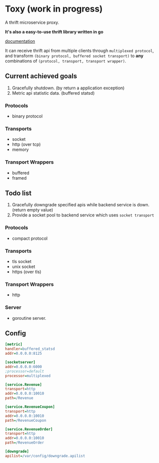 # Toxy (work in progress)

A thrift microservice proxy.

**It's also a easy-to-use thrift library written in go**

[documentation]()

It can receive thrift api from multiple clients through `multiplexed protocol`, and transform `(binary protocol, buffered socket transport)` to **any** combinations of `(protocol, transport, transport wrapper)`.

## Current achieved goals

1. Gracefully shutdown. (by return a application exception)
2. Metric api statistic data. (buffered statsd)

### Protocols

* binary protocol

### Transports

* socket
* http (over tcp)
* memory

### Transport Wrappers

* buffered
* framed

## Todo list

1. Gracefully downgrade specified apis while backend service is down. (return empty value)
2. Provide a socket pool to backend service which uses `socket transport`

### Protocols

* compact protocol

### Transports

* tls socket
* unix socket
* https (over tls)

### Transport Wrappers

* http

### Server

* goroutine server.

## Config

```ini
[metric]
handler=buffered_statsd
addr=0.0.0.0:8125

[socketserver]
addr=0.0.0.0:6000
;processor=default
processor=multiplexed

[service.Revenue]
transport=http
addr=0.0.0.0:10010
path=/Revenue

[service.RevenueCoupon]
transport=http
addr=0.0.0.0:10010
path=/RevenueCoupon

[service.RevenueOrder]
transport=http
addr=0.0.0.0:10010
path=/RevenueOrder

[downgrade]
apilist=/var/config/downgrade.apilist
```
